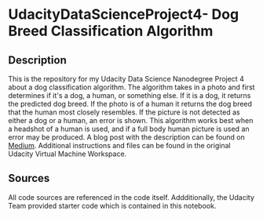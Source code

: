 # UdacityDataScienceProject4- Dog Breed Classification Algorithm

## Description
This is the repository for my Udacity Data Science Nanodegree Project 4 about a dog classification algorithm. The algorithm takes in a photo and first determines if it's a dog, a human, or something else. If it is a dog, it returns the predicted dog breed. If the photo is of a human it returns the dog breed that the human most closely resembles. If the picture is not detected as either a dog or a human, an error is shown. This algorithm works best when a headshot of a human is used, and if a full body human picture is used an error may be produced.
A blog post with the description can be found on [Medium](https://medium.com/@dwallacebennett/what-dog-breed-does-your-friend-most-look-like-735558a3e48e).
Additional instructions and files can be found in the original Udacity Virtual Machine Workspace.


## Sources
All code sources are referenced in the code itself. Addditionally, the Udacity Team provided starter code which is contained in this notebook.

